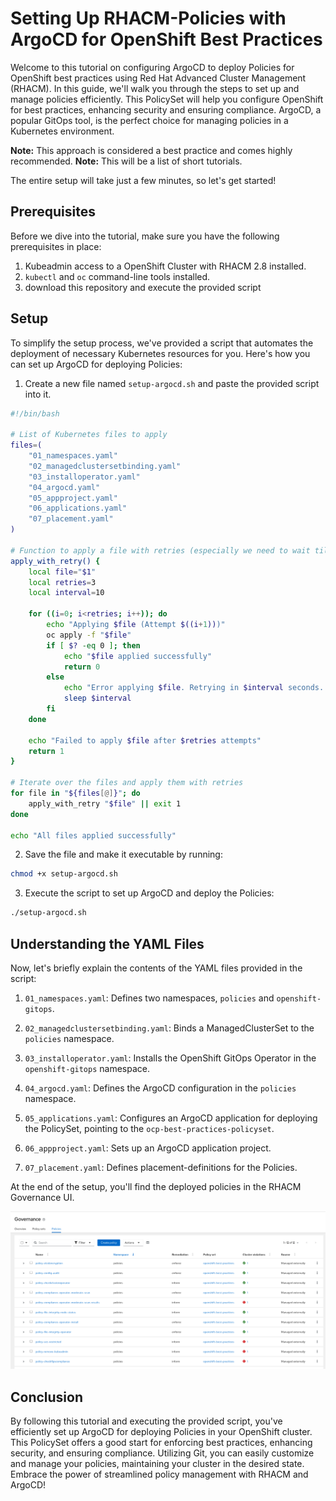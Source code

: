 # Setting Up RHACM-Policies with ArgoCD for OpenShift Best Practices

Welcome to this tutorial on configuring ArgoCD to deploy Policies for OpenShift best practices using Red Hat Advanced Cluster Management (RHACM). In this guide, we'll walk you through the steps to set up and manage policies efficiently. This PolicySet will help you configure OpenShift for best practices, enhancing security and ensuring compliance. ArgoCD, a popular GitOps tool, is the perfect choice for managing policies in a Kubernetes environment.

**Note:** This approach is considered a best practice and comes highly recommended.
**Note:** This will be a list of short tutorials.

The entire setup will take just a few minutes, so let's get started!

## Prerequisites

Before we dive into the tutorial, make sure you have the following prerequisites in place:

1. Kubeadmin access to a OpenShift Cluster with RHACM 2.8 installed.
2. `kubectl` and `oc` command-line tools installed.
3. download this repository and execute the provided script 
## Setup

To simplify the setup process, we've provided a script that automates the deployment of necessary Kubernetes resources for you. Here's how you can set up ArgoCD for deploying Policies:

1. Create a new file named `setup-argocd.sh` and paste the provided script into it.

```bash
#!/bin/bash

# List of Kubernetes files to apply
files=(
    "01_namespaces.yaml"
    "02_managedclustersetbinding.yaml"
    "03_installoperator.yaml"
    "04_argocd.yaml"
    "05_appproject.yaml"
    "06_applications.yaml"
    "07_placement.yaml"
)

# Function to apply a file with retries (especially we need to wait till GitopsOperator is installed)
apply_with_retry() {
    local file="$1"
    local retries=3
    local interval=10

    for ((i=0; i<retries; i++)); do
        echo "Applying $file (Attempt $((i+1)))"
        oc apply -f "$file"
        if [ $? -eq 0 ]; then
            echo "$file applied successfully"
            return 0
        else
            echo "Error applying $file. Retrying in $interval seconds..."
            sleep $interval
        fi
    done

    echo "Failed to apply $file after $retries attempts"
    return 1
}

# Iterate over the files and apply them with retries
for file in "${files[@]}"; do
    apply_with_retry "$file" || exit 1
done

echo "All files applied successfully"
```

2. Save the file and make it executable by running:

```bash
chmod +x setup-argocd.sh
```

3. Execute the script to set up ArgoCD and deploy the Policies:

```bash
./setup-argocd.sh
```

## Understanding the YAML Files

Now, let's briefly explain the contents of the YAML files provided in the script:

1. `01_namespaces.yaml`: Defines two namespaces, `policies` and `openshift-gitops`.

2. `02_managedclustersetbinding.yaml`: Binds a ManagedClusterSet to the `policies` namespace.

3. `03_installoperator.yaml`: Installs the OpenShift GitOps Operator in the `openshift-gitops` namespace.

4. `04_argocd.yaml`: Defines the ArgoCD configuration in the `policies` namespace.

5. `05_applications.yaml`: Configures an ArgoCD application for deploying the PolicySet, pointing to the `ocp-best-practices-policyset`.

6. `06_appproject.yaml`: Sets up an ArgoCD application project.

7. `07_placement.yaml`: Defines placement-definitions for the Policies.

At the end of the setup, you'll find the deployed policies in the RHACM Governance UI.

![Policy Dashboard](files/tutorial1/policies.png)

## Conclusion

By following this tutorial and executing the provided script, you've efficiently set up ArgoCD for deploying Policies in your OpenShift cluster. This PolicySet offers a good start for enforcing best practices, enhancing security, and ensuring compliance. Utilizing Git, you can easily customize and manage your policies, maintaining your cluster in the desired state. Embrace the power of streamlined policy management with RHACM and ArgoCD!
